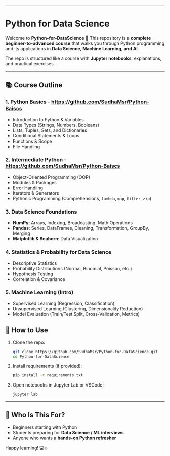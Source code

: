 
---

# Python for Data Science

Welcome to **Python-for-DataScience** 🚀
This repository is a **complete beginner-to-advanced course** that walks you through Python programming and its applications in **Data Science, Machine Learning, and AI**.

The repo is structured like a course with **Jupyter notebooks**, explanations, and practical exercises.

---

## 📚 Course Outline

### 1. Python Basics - https://github.com/SudhaMsr/Python-Baiscs

* Introduction to Python & Variables
* Data Types (Strings, Numbers, Booleans)
* Lists, Tuples, Sets, and Dictionaries
* Conditional Statements & Loops
* Functions & Scope
* File Handling

### 2. Intermediate Python - https://github.com/SudhaMsr/Python-Baiscs

* Object-Oriented Programming (OOP)
* Modules & Packages
* Error Handling
* Iterators & Generators
* Pythonic Programming (Comprehensions, `lambda`, `map`, `filter`, `zip`)

### 3. Data Science Foundations

* **NumPy**: Arrays, Indexing, Broadcasting, Math Operations
* **Pandas**: Series, DataFrames, Cleaning, Transformation, GroupBy, Merging
* **Matplotlib & Seaborn**: Data Visualization

### 4. Statistics & Probability for Data Science

* Descriptive Statistics
* Probability Distributions (Normal, Binomial, Poisson, etc.)
* Hypothesis Testing
* Correlation & Covariance

### 5. Machine Learning (Intro)

* Supervised Learning (Regression, Classification)
* Unsupervised Learning (Clustering, Dimensionality Reduction)
* Model Evaluation (Train/Test Split, Cross-Validation, Metrics)



## 🔧 How to Use

1. Clone the repo:

   ```bash
   git clone https://github.com/SudhaMsr/Python-for-DataScience.git
   cd Python-for-DataScience
   ```
2. Install requirements (if provided):

   ```bash
   pip install -r requirements.txt
   ```
3. Open notebooks in Jupyter Lab or VSCode:

   ```bash
   jupyter lab
   ```

---

## 🎯 Who Is This For?

* Beginners starting with Python
* Students preparing for **Data Science / ML interviews**
* Anyone who wants a **hands-on Python refresher**


Happy learning! 💻🔥
